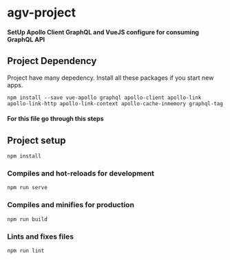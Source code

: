 # agv-project

#### SetUp Apollo Client GraphQL and VueJS configure for consuming GraphQL API

## Project Dependency
Project have many depedency. Install all these packages if you start new apps.

```
npm install --save vue-apollo graphql apollo-client apollo-link apollo-link-http apollo-link-context apollo-cache-inmemory graphql-tag
```
#### For this file go through this steps

## Project setup
```
npm install
```

### Compiles and hot-reloads for development
```
npm run serve
```

### Compiles and minifies for production
```
npm run build
```

### Lints and fixes files
```
npm run lint
```
